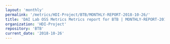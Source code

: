 ```yaml
---
layout: 'monthly'
permalink: '/metrics/HDI-Project/BTB/MONTHLY-REPORT-2018-10-26/'
title: 'DAI Lab OSS Metrics Metrics report for BTB | MONTHLY-REPORT-2018-10-26'
organization: 'HDI-Project'
repository: 'BTB'
current_date: '2018-10-26'
---
```

